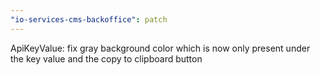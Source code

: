 ```yaml
---
"io-services-cms-backoffice": patch
---
```


ApiKeyValue: fix gray background color which is now only present under the key value and the copy to clipboard button
